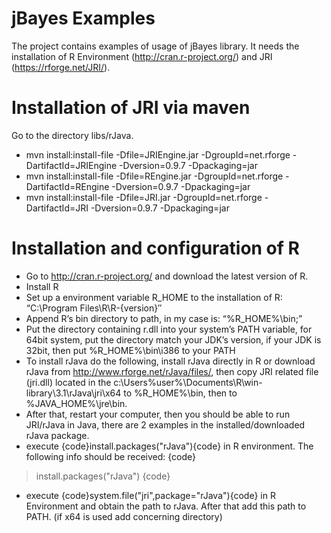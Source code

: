 # jBayes Examples
The project contains examples of usage of jBayes library. It needs the installation of R Environment (http://cran.r-project.org/) and JRI (https://rforge.net/JRI/).

# Installation of JRI via maven
Go to the directory libs/rJava.
* mvn install:install-file -Dfile=JRIEngine.jar -DgroupId=net.rforge -DartifactId=JRIEngine -Dversion=0.9.7 -Dpackaging=jar
* mvn install:install-file -Dfile=REngine.jar -DgroupId=net.rforge -DartifactId=REngine -Dversion=0.9.7 -Dpackaging=jar
* mvn install:install-file -Dfile=JRI.jar -DgroupId=net.rforge -DartifactId=JRI -Dversion=0.9.7 -Dpackaging=jar

# Installation and configuration of R
* Go to http://cran.r-project.org/ and download the latest version of R.
* Install R
* Set up a environment variable R_HOME to the installation of R: “C:\Program Files\R\R-{version}″
* Append R’s bin directory to path, in my case is: “%R_HOME%\bin;”
* Put the directory containing r.dll into your system’s PATH variable, for 64bit system, put the directory match your JDK’s version, if your JDK is 32bit, then put %R_HOME%\bin\i386 to your PATH
* To install rJava do the following, install rJava directly in R or download rJava from http://www.rforge.net/rJava/files/, then copy JRI related file (jri.dll) located in the c:\Users\%user%\Documents\R\win-library\3.1\rJava\jri\x64 to %R_HOME%\bin, then to %JAVA_HOME%\jre\bin.
* After that, restart your computer, then you should be able to run JRI/rJava in Java, there are 2 examples in the installed/downloaded rJava package.
* execute {code}install.packages("rJava"){code} in R environment. The following info should be received:
{code}
> install.packages("rJava")
{code}
* execute {code}system.file("jri",package="rJava"){code} in R Environment and obtain the path to rJava. After that add this path to PATH. (if x64 is used add concerning directory)